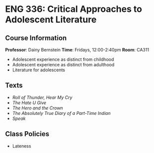 # ENG 336: Critical Approaches to Adolescent Literature

## Course Information
**Professor**: Dainy Bernstein
**Time**: Fridays, 12:00-2:40pm
**Room**: CA311

- Adolescent experience as distinct from childhood
- Adolescent experience as distinct from adulthood
- Literature for adolescents

## Texts
- *Roll of Thunder, Hear My Cry*
- *The Hate U Give*
- *The Hero and the Crown*
- *The Absolutely True Diary of a Part-Time Indian*
- *Speak*

## Class Policies
- Lateness
